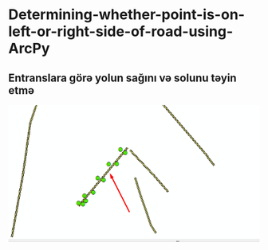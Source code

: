 # Determining-whether-point-is-on-left-or-right-side-of-road-using-ArcPy

## Entranslara görə yolun sağını və solunu təyin etmə

![Sekil](https://github.com/Ruslan281/Determining-whether-point-is-on-left-or-right-side-of-road-using-ArcPyy-/blob/master/Images/Line_Point.png)
